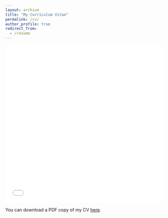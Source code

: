 ```yaml
---
layout: archive
title: "My Curriculum Vitae"
permalink: /cv/
author_profile: true
redirect_from:
  - /resume
---
```


<iframe src="/files/Jardine_CV.pdf" width="100%" height="500" frameborder="no" border="0" marginwidth="0" marginheight="0"></iframe>

You can download a PDF copy of my CV [here](/files/Jardine_CV.pdf).
